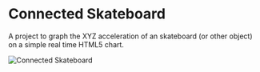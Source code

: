 Connected Skateboard
============================
A project to graph the XYZ acceleration of an skateboard (or other object) on a simple real time HTML5 chart.

![Connected Skateboard](https://lh4.googleusercontent.com/-GP6t3eqHlA4/VPEKfT4pzbI/AAAAAAABXAQ/i_atBNUMXOM/w1012-h674/16320862597_0daed603c4_o.jpg)
